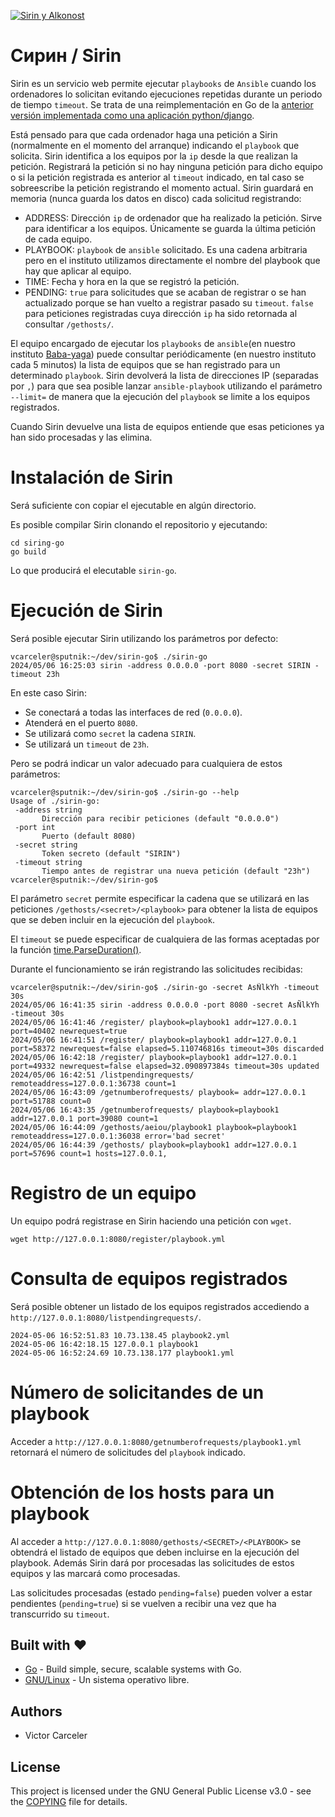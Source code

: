 [![Sirin y Alkonost](https://elpuig.xeill.net/Members/vcarceler/articulos/sirin/alkonost-sirin.jpg)](https://es.wikipedia.org/wiki/V%C3%ADktor_Vasnetsov)
# Сирин / Sirin

Sirin es un servicio web permite ejecutar `playbooks` de `Ansible` cuando los ordenadores lo solicitan evitando ejecuciones repetidas durante un periodo de tiempo `timeout`. Se trata de una reimplementación en Go de la [anterior versión implementada como una aplicación python/django](https://github.com/vcarceler/sirin).

Está pensado para que cada ordenador haga una petición a Sirin (normalmente en el momento del arranque) indicando el `playbook` que solicita. Sirin identifica a los equipos por la `ip` desde la que realizan la petición. Registrará la petición si no hay ninguna petición para dicho equipo o si la petición registrada es anterior al `timeout` indicado, en tal caso se sobreescribe la petición registrando el momento actual. Sirin guardará en memoria (nunca guarda los datos en disco) cada solicitud registrando:

 * ADDRESS: Dirección `ip` de ordenador que ha realizado la petición. Sirve para identificar a los equipos. Únicamente se guarda la última petición de cada equipo.
 * PLAYBOOK: `playbook` de `ansible` solicitado. Es una cadena arbitraria pero en el instituto utilizamos directamente el nombre del playbook que hay que aplicar al equipo.
 * TIME: Fecha y hora en la que se registró la petición.
 * PENDING: `true` para solicitudes que se acaban de registrar o se han actualizado porque se han vuelto a registrar pasado su `timeout`. `false` para peticiones registradas cuya dirección `ip` ha sido retornada al consultar `/gethosts/`.

El equipo encargado de ejecutar los `playbooks` de `ansible`(en nuestro instituto [Baba-yaga](https://elpuig.xeill.net/Members/vcarceler/articulos/baba-yaga-renueva-su-hogar)) puede consultar periódicamente (en nuestro instituto cada 5 minutos) la lista de equipos que se han registrado para un determinado `playbook`. Sirin devolverá la lista de direcciones IP (separadas por `,`) para que sea posible lanzar `ansible-playbook` utilizando el parámetro `--limit=` de manera que la ejecución del `playbook` se limite a los equipos registrados.

Cuando Sirin devuelve una lista de equipos entiende que esas peticiones ya han sido procesadas y las elimina.

# Instalación de Sirin

Será suficiente con copiar el ejecutable en algún directorio.

Es posible compilar Sirin clonando el repositorio y ejecutando:

~~~
cd siring-go
go build
~~~

Lo que producirá el elecutable `sirin-go`.

# Ejecución de Sirin

Será posible ejecutar Sirin utilizando los parámetros por defecto:

~~~
vcarceler@sputnik:~/dev/sirin-go$ ./sirin-go 
2024/05/06 16:25:03 sirin -address 0.0.0.0 -port 8080 -secret SIRIN -timeout 23h
~~~

En este caso Sirin:

 * Se conectará a todas las interfaces de red (`0.0.0.0`).
 * Atenderá en el puerto `8080`.
 * Se utilizará como `secret` la cadena `SIRIN`.
 * Se utilizará un `timeout` de `23h`.

 Pero se podrá indicar un valor adecuado para cualquiera de estos parámetros:

 ~~~
 vcarceler@sputnik:~/dev/sirin-go$ ./sirin-go --help
Usage of ./sirin-go:
  -address string
    	Dirección para recibir peticiones (default "0.0.0.0")
  -port int
    	Puerto (default 8080)
  -secret string
    	Token secreto (default "SIRIN")
  -timeout string
    	Tiempo antes de registrar una nueva petición (default "23h")
vcarceler@sputnik:~/dev/sirin-go$
 ~~~

El parámetro `secret` permite especificar la cadena que se utilizará en las peticiones `/gethosts/<secret>/<playbook>` para obtener la lista de equipos que se deben incluir en la ejecución del `playbook`.

El `timeout` se puede especificar de cualquiera de las formas aceptadas por la función [time.ParseDuration()](https://pkg.go.dev/time#ParseDuration).

Durante el funcionamiento se irán registrando las solicitudes recibidas:

~~~
vcarceler@sputnik:~/dev/sirin-go$ ./sirin-go -secret AsÑlkYh -timeout 30s
2024/05/06 16:41:35 sirin -address 0.0.0.0 -port 8080 -secret AsÑlkYh -timeout 30s
2024/05/06 16:41:46 /register/ playbook=playbook1 addr=127.0.0.1 port=40402 newrequest=true
2024/05/06 16:41:51 /register/ playbook=playbook1 addr=127.0.0.1 port=58372 newrequest=false elapsed=5.110746816s timeout=30s discarded
2024/05/06 16:42:18 /register/ playbook=playbook1 addr=127.0.0.1 port=49332 newrequest=false elapsed=32.090897384s timeout=30s updated
2024/05/06 16:42:51 /listpendingrequests/ remoteaddress=127.0.0.1:36738 count=1
2024/05/06 16:43:09 /getnumberofrequests/ playbook= addr=127.0.0.1 port=51788 count=0
2024/05/06 16:43:35 /getnumberofrequests/ playbook=playbook1 addr=127.0.0.1 port=39080 count=1
2024/05/06 16:44:09 /gethosts/aeiou/playbook1 playbook=playbook1 remoteaddress=127.0.0.1:36038 error='bad secret'
2024/05/06 16:44:39 /gethosts/ playbook=playbook1 addr=127.0.0.1 port=57696 count=1 hosts=127.0.0.1,
~~~

# Registro de un equipo

Un equipo podrá registrase en Sirin haciendo una petición con `wget`.

~~~
wget http://127.0.0.1:8080/register/playbook.yml
~~~

# Consulta de equipos registrados

Será posible obtener un listado de los equipos registrados accediendo a `http://127.0.0.1:8080/listpendingrequests/`.

~~~
2024-05-06 16:52:51.83 10.73.138.45 playbook2.yml
2024-05-06 16:42:18.15 127.0.0.1 playbook1
2024-05-06 16:52:24.69 10.73.138.177 playbook1.yml
~~~

# Número de solicitandes de un playbook

Acceder a `http://127.0.0.1:8080/getnumberofrequests/playbook1.yml` retornará el número de solicitudes del `playbook` indicado.

# Obtención de los hosts para un playbook

Al acceder a `http://127.0.0.1:8080/gethosts/<SECRET>/<PLAYBOOK>` se obtendrá el listado de equipos que deben incluirse en la ejecución del playbook. Además Sirin dará por procesadas las solicitudes de estos equipos y las marcará como procesadas.

Las solicitudes procesadas (estado `pending=false`) pueden volver a estar pendientes (`pending=true`) si se vuelven a recibir una vez que ha transcurrido su `timeout`.

## Built with ❤️

* [Go](https://go.dev/) - Build simple, secure, scalable systems with Go.
* [GNU/Linux](https://es.wikipedia.org/wiki/GNU/Linux) - Un sistema operativo libre.

## Authors

* Victor Carceler

## License

This project is licensed under the GNU General Public License v3.0 - see the [COPYING](COPYING) file for details.
